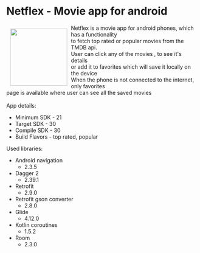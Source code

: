 # Netflex - Movie app for android

<img src="https://github.com/andguladzeshio/Netflex/blob/develop/app/src/main/res/mipmap-xxxhdpi/logo.png?raw=true" alt="" align="left"
width="150" hspace="10" vspace="10">
Netflex is a movie app for android phones, which has a functionality <br>
to fetch top rated or popular movies from the TMDB api. <br>
User can click any of the movies , to see it's details  <br>
or add it to favorites which will save it locally on the device  <br>
When the phone is not connected to the internet, only favorites  <br>
page is available where user can see all the saved movies 
<br>
<br>
App details:
<ul>
  <li>Minimum SDK - 21</li>
  <li>Target SDK - 30</li>
  <li>Compile SDK - 30</li>
  <li>Build Flavors - top rated, popular</li>
</ul>
Used libraries:
  <ul>
  <li>Android navigation <ul><li>2.3.5</li></ul></li>
  <li>Dagger 2 <ul><li>2.39.1</li></ul></li>
  <li>Retrofit <ul><li>2.9.0</li></ul></li>
  <li>Retrofit gson converter<ul><li>2.8.0</li></ul></li>
  <li>Glide <ul><li>4.12.0</li></ul></li>
  <li>Kotlin coroutines <ul><li>1.5.2</li></ul></li>
  <li>Room <ul><li>2.3.0</li></ul></li>
</ul>


